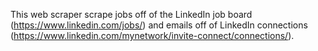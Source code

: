 This web scraper scrape jobs off of the LinkedIn job board (https://www.linkedin.com/jobs/) and emails off of LinkedIn connections (https://www.linkedin.com/mynetwork/invite-connect/connections/).
